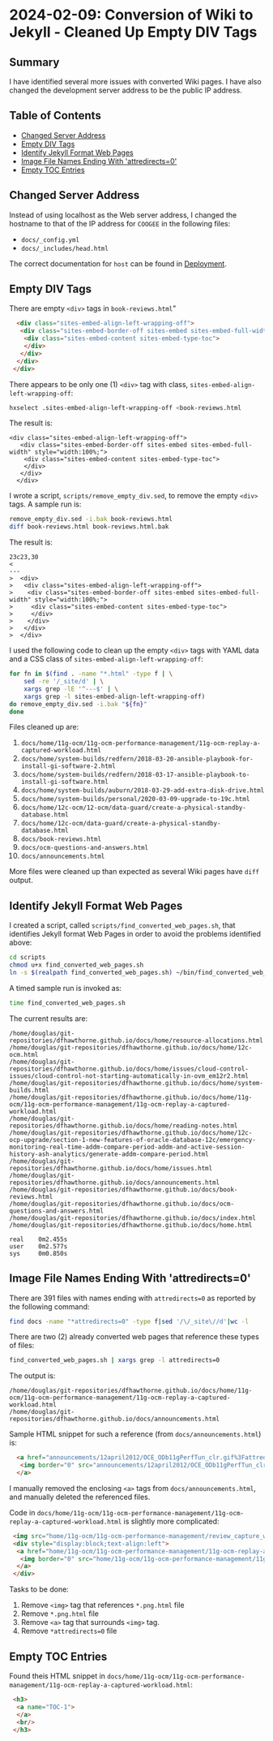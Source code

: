 # 2024-02-09: Conversion of Wiki to Jekyll - Cleaned Up Empty DIV Tags

## Summary

I have identified several more issues with converted Wiki pages. I have also changed the development server address to be the public IP address.

## Table of Contents

* [Changed Server Address](#changed-server-address)
* [Empty DIV Tags](#empty-div-tags)
* [Identify Jekyll Format Web Pages](#identify-jekyll-format-web-pages)
* [Image File Names Ending With 'attredirects=0'](#image-file-names-ending-with-attredirects-0)
* [Empty TOC Entries](#empty-toc-entries)

## Changed Server Address

Instead of using localhost as the Web server address, I changed the hostname to that of the IP address for `COOGEE` in the following files:

* `docs/_config.yml`
* `docs/_includes/head.html`

The correct documentation for `host` can be found in [Deployment](https://jekyllrb.com/docs/configuration/default/).

## Empty DIV Tags

There are empty `<div>` tags in `book-reviews.html`"

```html
  <div class="sites-embed-align-left-wrapping-off">
   <div class="sites-embed-border-off sites-embed sites-embed-full-width" style="width: 100%;">
    <div class="sites-embed-content sites-embed-type-toc">
    </div>
   </div>
  </div>
 </div>
```

There appears to be only one (1) `<div>` tag with class, `sites-embed-align-left-wrapping-off`:

```bash
hxselect .sites-embed-align-left-wrapping-off <book-reviews.html 
```

The result is:

```text
<div class="sites-embed-align-left-wrapping-off">
   <div class="sites-embed-border-off sites-embed sites-embed-full-width" style="width:100%;">
    <div class="sites-embed-content sites-embed-type-toc">
    </div>
   </div>
  </div>
```

I wrote a script, `scripts/remove_empty_div.sed`, to remove the empty `<div>` tags. A sample run is:

```bash
remove_empty_div.sed -i.bak book-reviews.html
diff book-reviews.html book-reviews.html.bak 
```

The result is:

```text
23c23,30
<  
---
>  <div>
>   <div class="sites-embed-align-left-wrapping-off">
>    <div class="sites-embed-border-off sites-embed sites-embed-full-width" style="width:100%;">
>     <div class="sites-embed-content sites-embed-type-toc">
>     </div>
>    </div>
>   </div>
>  </div>
```

I used the following code to clean up the empty `<div>` tags with YAML data and a CSS class of `sites-embed-align-left-wrapping-off`:

```bash
for fn in $(find . -name "*.html" -type f | \
    sed -re '/_site/d' | \
    xargs grep -lE '^---$' | \
    xargs grep -l sites-embed-align-left-wrapping-off)
do remove_empty_div.sed -i.bak "${fn}"
done
```

Files cleaned up are:

1. `docs/home/11g-ocm/11g-ocm-performance-management/11g-ocm-replay-a-captured-workload.html`
1. `docs/home/system-builds/redfern/2018-03-20-ansible-playbook-for-install-gi-software-2.html`
1. `docs/home/system-builds/redfern/2018-03-17-ansible-playbook-to-install-gi-software.html`
1. `docs/home/system-builds/auburn/2018-03-29-add-extra-disk-drive.html`
1. `docs/home/system-builds/personal/2020-03-09-upgrade-to-19c.html`
1. `docs/home/12c-ocm/12-ocm/data-guard/create-a-physical-standby-database.html`
1. `docs/home/12c-ocm/data-guard/create-a-physical-standby-database.html`
1. `docs/book-reviews.html`
1. `docs/ocm-questions-and-answers.html`
1. `docs/announcements.html`

More files were cleaned up than expected as several Wiki pages have `diff` output.

## Identify Jekyll Format Web Pages

I created a script, called `scripts/find_converted_web_pages.sh`, that identifies Jekyll format Web Pages in order to avoid the problems identified above:

```bash
cd scripts
chmod u+x find_converted_web_pages.sh 
ln -s $(realpath find_converted_web_pages.sh) ~/bin/find_converted_web_pages.sh
```

A timed sample run is invoked as:

```bash
time find_converted_web_pages.sh
```

The current results are:

```text
/home/douglas/git-repositories/dfhawthorne.github.io/docs/home/resource-allocations.html
/home/douglas/git-repositories/dfhawthorne.github.io/docs/home/12c-ocm.html
/home/douglas/git-repositories/dfhawthorne.github.io/docs/home/issues/cloud-control-issues/cloud-control-not-starting-automatically-in-ovm_em12r2.html
/home/douglas/git-repositories/dfhawthorne.github.io/docs/home/system-builds.html
/home/douglas/git-repositories/dfhawthorne.github.io/docs/home/11g-ocm/11g-ocm-performance-management/11g-ocm-replay-a-captured-workload.html
/home/douglas/git-repositories/dfhawthorne.github.io/docs/home/reading-notes.html
/home/douglas/git-repositories/dfhawthorne.github.io/docs/home/12c-ocp-upgrade/section-1-new-features-of-oracle-database-12c/emergency-monitoring-real-time-addm-compare-period-addm-and-active-session-history-ash-analytics/generate-addm-compare-period.html
/home/douglas/git-repositories/dfhawthorne.github.io/docs/home/issues.html
/home/douglas/git-repositories/dfhawthorne.github.io/docs/announcements.html
/home/douglas/git-repositories/dfhawthorne.github.io/docs/book-reviews.html
/home/douglas/git-repositories/dfhawthorne.github.io/docs/ocm-questions-and-answers.html
/home/douglas/git-repositories/dfhawthorne.github.io/docs/index.html
/home/douglas/git-repositories/dfhawthorne.github.io/docs/home.html

real    0m2.455s
user    0m2.577s
sys     0m0.850s
```

## Image File Names Ending With 'attredirects=0'

There are 391 files with names ending with `attredirects=0` as reported by the following command:

```bash
find docs -name "*attredirects=0" -type f|sed '/\/_site\//d'|wc -l
```

There are two (2) already converted web pages that reference these types of files:

```bash
find_converted_web_pages.sh | xargs grep -l attredirects=0
```

The output is:

```text
/home/douglas/git-repositories/dfhawthorne.github.io/docs/home/11g-ocm/11g-ocm-performance-management/11g-ocm-replay-a-captured-workload.html
/home/douglas/git-repositories/dfhawthorne.github.io/docs/announcements.html
```

Sample HTML snippet for such a reference (from `docs/announcements.html`) is:

```html
  <a href="announcements/12april2012/OCE_ODb11gPerfTun_clr.gif%3Fattredirects=0" imageanchor="1">
   <img border="0" src="announcements/12april2012/OCE_ODb11gPerfTun_clr.gif"/>
  </a>
```

I manually removed the enclosing `<a>` tags from `docs/announcements.html`, and manually deleted the referenced files.

Code in `docs/home/11g-ocm/11g-ocm-performance-management/11g-ocm-replay-a-captured-workload.html` is slightly more complicated:

```html
 <img src="home/11g-ocm/11g-ocm-performance-management/review_capture_workload.png.html"/>
 <div style="display:block;text-align:left">
  <a href="home/11g-ocm/11g-ocm-performance-management/11g-ocm-replay-a-captured-workload/review_capture_workload.png%3Fattredirects=0" imageanchor="1">
   <img border="0" src="home/11g-ocm/11g-ocm-performance-management/11g-ocm-replay-a-captured-workload/review_capture_workload.png"/>
  </a>
 </div>
```

Tasks to be done:

1. Remove `<img>` tag that references `*.png.html` file
1. Remove `*.png.html` file
1. Remove `<a>` tag that surrounds `<img>` tag.
1. Remove `*attredirects=0` file

## Empty TOC Entries

Found theis HTML snippet in `docs/home/11g-ocm/11g-ocm-performance-management/11g-ocm-replay-a-captured-workload.html`:

```html
 <h3>
  <a name="TOC-1">
  </a>
  <br/>
 </h3>
```
